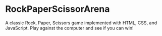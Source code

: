 ﻿# RockPaperScissorArena
A classic Rock, Paper, Scissors game implemented with HTML, CSS, and JavaScript. Play against the computer and see if you can win!
